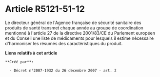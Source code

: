 # Article R5121-51-12

Le directeur général de l'Agence française de sécurité sanitaire des produits de santé transmet chaque année au groupe de
coordination mentionné à l'article 27 de la directive 2001/83/CE du Parlement européen et du Conseil une liste de médicaments
pour lesquels il estime nécessaire d'harmoniser les résumés des caractéristiques du produit.

**Liens relatifs à cet article**

	**Créé par**:

	  - Décret n°2007-1932 du 26 décembre 2007 - art. 2
